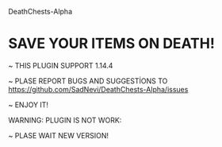 DeathChests-Alpha
# SAVE YOUR ITEMS ON DEATH!
~ THIS PLUGIN SUPPORT 1.14.4

~ PLASE REPORT BUGS AND SUGGESTİONS TO https://github.com/SadNevi/DeathChests-Alpha/issues

~ ENJOY IT!

WARNING: PLUGIN IS NOT WORK:

~ PLASE WAIT NEW VERSION!
